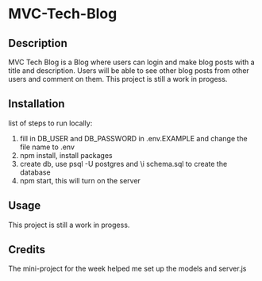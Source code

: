 # MVC-Tech-Blog

## Description

MVC Tech Blog is a Blog where users can login and make blog posts with a title and description. Users will be able to see other blog posts from other users and comment on them. This project is still a work in progess.

## Installation

list of steps to run locally:

1. fill in DB_USER and DB_PASSWORD in .env.EXAMPLE and change the file name to .env
2. npm install, install packages
3. create db, use psql -U postgres and \i schema.sql to create the database
4. npm start, this will turn on the server

## Usage

This project is still a work in progess.

## Credits

The mini-project for the week helped me set up the models and server.js